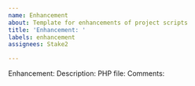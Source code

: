 ```yaml
---
name: Enhancement
about: Template for enhancements of project scripts
title: 'Enhancement: '
labels: enhancement
assignees: Stake2

---
```


Enhancement: 
Description: 
PHP file: 
Comments:
